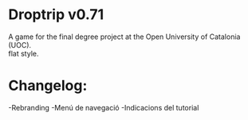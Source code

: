 # Droptrip v0.71
A game for the final degree project at the Open University of Catalonia (UOC). \
flat style.

# Changelog:

-Rebranding
-Menú de navegació
-Indicacions del tutorial